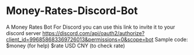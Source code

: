 # Money-Rates-Discord-Bot
A Money Rates Bot For Discord
you can use this link to invite it to your discord server
https://discord.com/api/oauth2/authorize?client_id=996858683369726013&permissions=0&scope=bot
Sample code:
$money (for help)
$rate USD CNY (to check rate)
